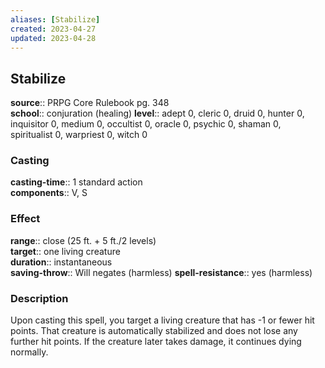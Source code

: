```yaml
---
aliases: [Stabilize]
created: 2023-04-27
updated: 2023-04-28
---
```


## Stabilize

**source**:: PRPG Core Rulebook pg. 348  
**school**:: conjuration (healing)
**level**:: adept 0, cleric 0, druid 0, hunter 0, inquisitor 0, medium 0, occultist 0, oracle 0, psychic 0, shaman 0, spiritualist 0, warpriest 0, witch 0

### Casting

**casting-time**:: 1 standard action  
**components**:: V, S

### Effect

**range**:: close (25 ft. + 5 ft./2 levels)  
**target**:: one living creature  
**duration**:: instantaneous  
**saving-throw**:: Will negates (harmless)
**spell-resistance**:: yes (harmless)

### Description

Upon casting this spell, you target a living creature that has -1 or fewer hit points. That creature is automatically stabilized and does not lose any further hit points. If the creature later takes damage, it continues dying normally.
